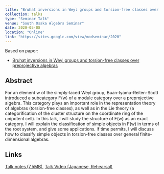 ```yaml
---
title: "Bruhat inversions in Weyl groups and torsion-free classes over preprojective algebras"
collection: talks
type: "Seminar Talk"
venue: "South Osaka Algebra Seminar"
date: 2020-05-08
location: "Online"
link: "https://sites.google.com/view/modseminar/2020"
---
```


Based on paper:
- [Bruhat inversions in Weyl groups and torsion-free classes over preprojective algebras](/papers/binv)

## Abstract
For an element w of the simply-laced Weyl group, Buan-Iyama-Reiten-Scott introduced a subcategory F(w) of a module category over a preprojective algebra. This category plays an important role in the representation theory of algebras (torsion-free classes), as well as in the Lie theory (a categorification of the cluster structure on the coordinate ring of the unipotent cell). In this talk, I will study the structure of F(w) as an exact category. I will explain the classification of simple objects in F(w) in terms of the root system, and give some applications. If time permits, I will discuss how to classify simple objects in torsion-free classes over general finite-dimensional algebras.

## Links
[Talk notes (7.5MB)](/files/mods2020eno.pdf),
[Talk Video (Japanese, Rehearsal)](https://www.youtube.com/watch?v=7yYvRPlmuB4)
